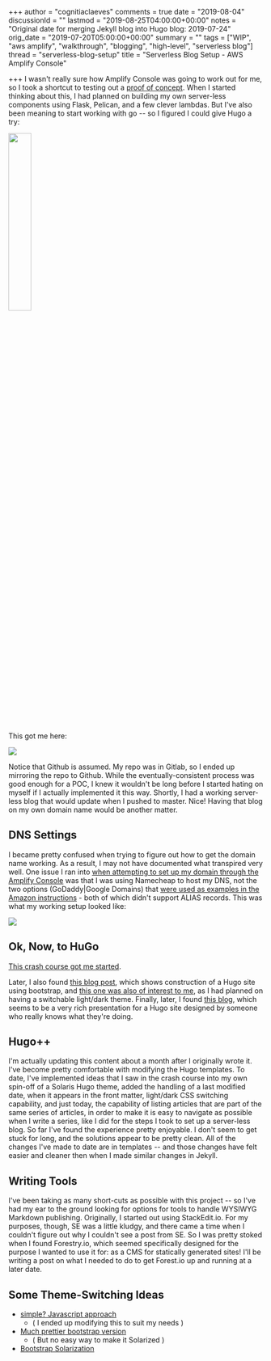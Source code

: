 +++
author = "cognitiaclaeves"
comments = true
date = "2019-08-04"
discussionId = ""
lastmod = "2019-08-25T04:00:00+00:00"
notes = "Original date for merging Jekyll blog into Hugo blog: 2019-07-24"
orig_date = "2019-07-20T05:00:00+00:00"
summary = ""
tags = ["WIP", "aws amplify", "walkthrough", "blogging", "high-level", "serverless blog"]
thread = "serverless-blog-setup"
title = "Serverless Blog Setup - AWS Amplify Console"

+++
I wasn't really sure how Amplify Console was going to work out for me, so I took a shortcut to testing out a [proof of concept](https://aws.amazon.com/amplify/console/getting-started/ "Get Started with Amplify Console"). When I started thinking about this, I had planned on building my own server-less components using Flask, Pelican, and a few clever lambdas. But I've also been meaning to start working with go -- so I figured I could give Hugo a try:

<div style="text-align: left"><img src="https://s3-us-east-2.amazonaws.com/sourceapprentice-blog-media/hugo-quickstart.png" style="width: 30%;text-align: left;display: inline-block;"></div>

This got me here:

![](https://s3-us-east-2.amazonaws.com/sourceapprentice-blog-media/amplify-console-hugo-poc.png)

Notice that Github is assumed. My repo was in Gitlab, so I ended up mirroring the repo to Github. While the eventually-consistent process was good enough for a POC, I knew it wouldn't be long before I started hating on myself if I actually implemented it this way. Shortly, I had a working server-less blog that would update when I pushed to master. Nice! Having that blog on my own domain name would be another matter.

## DNS Settings

I became pretty confused when trying to figure out how to get the domain name working. As a result, I may not have documented what transpired very well. One issue I ran into [when attempting to set up my domain through the Amplify Console](https://docs.aws.amazon.com/amplify/latest/userguide/custom-domains.html#custom-domain-third-party) was that I was using Namecheap to host my DNS, not the two options (GoDaddy|Google Domains) that [were used as examples in the Amazon instructions](https://docs.aws.amazon.com/amplify/latest/userguide/howto-third-party-domains.html) - both of which didn't support ALIAS records. This was what my working setup looked like:

![](https://s3-us-east-2.amazonaws.com/sourceapprentice-blog-media/namecheap-adv-domain-for-amplify.png)

## Ok, Now, to HuGo

[This crash course got me started](https://zwbetz.com/make-a-hugo-blog-from-scratch/ "A simple and cleanly styled Hugo blog").

Later, I also found [this blog post](https://willschenk.com/articles/2018/building-a-hugo-site/ "Hugo blog that uses Bootstrap"), which shows construction of a Hugo site using bootstrap, and [this one was also of interest to me](https://blog.webjeda.com/dark-theme-switch/ "Dark Theme Switch"), as I had planned on having a switchable light/dark theme. Finally, later, I found [this blog](https://regisphilibert.com/blog/2018/04/hugo-optmized-relashionships-with-related-content/ "Stylin' hugo blog"), which seems to be a very rich presentation for a Hugo site designed by someone who really knows what they're doing.

## Hugo++

I'm actually updating this content about a month after I originally wrote it. I've become pretty comfortable with modifying the Hugo templates. To date, I've implemented ideas that I saw in the crash course into my own spin-off of a Solaris Hugo theme, added the handling of a last modified date, when it appears in the front matter, light/dark CSS switching capability, and just today, the capability of listing articles that are part of the same series of articles, in order to make it is easy to navigate as possible when I write a series, like I did for the steps I took to set up a server-less blog. So far I've found the experience pretty enjoyable. I don't seem to get stuck for long, and the solutions appear to be pretty clean. All of the changes I've made to date are in templates -- and those changes have felt easier and cleaner then when I made similar changes in Jekyll.

## Writing Tools

I've been taking as many short-cuts as possible with this project -- so I've had my ear to the ground looking for options for tools to handle WYSIWYG Markdown publishing. Originally, I started out using StackEdit.io. For my purposes, though, SE was a little kludgy, and there came a time when I couldn't figure out why I couldn't see a post from SE. So I was pretty stoked when I found Forestry.io, which seemed specifically designed for the purpose I wanted to use it for: as a CMS for statically generated sites! I'll be writing a post on what I needed to do to get Forest.io up and running at a later date.

## Some Theme-Switching Ideas

* [simple? Javascript approach](https://www.thesitewizard.com/javascripts/change-style-sheets.shtml "Simpler Javascript only theme switching approach")
  * ( I ended up modifying this to suit my needs )
* [Much prettier bootstrap version](https://github.com/nathancday/min_night/blob/master/layouts/partials/js.html "Pretty Bootstrap theme with light and dark switch")
  * ( But no easy way to make it Solarized )
* [Bootstrap Solarization](https://bootswatch.com/solar/ "Solarized Bootstrap theme")